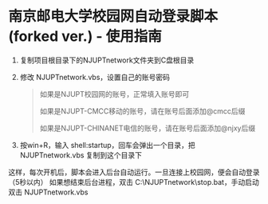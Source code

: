 # 南京邮电大学校园网自动登录脚本(forked ver.) - 使用指南

1. 复制项目根目录下的NJUPTnetwork文件夹到C盘根目录

2. 修改 NJUPTnetwork.vbs，设置自己的账号密码

   >如果是NJUPT校园网的账号，正常填入账号即可
   >
   >如果是NJUPT-CMCC移动的账号，请在账号后面添加@cmcc后缀
   >
   >如果是NJUPT-CHINANET电信的账号，请在账号后面添加@njxy后缀

3. 按win+R，输入 shell:startup，回车会弹出一个目录，把 NJUPTnetwork.vbs 复制到这个目录下

这样，每次开机后，脚本会进入后台自动运行。一旦连接上校园网，便会自动登录（5秒以内）
如果想结束后台进程，双击 C:\NJUPTnetwork\stop.bat，手动启动双击 NJUPTnetwork.vbs